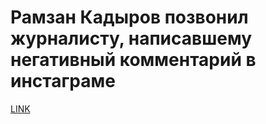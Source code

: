 # Рамзан Кадыров позвонил журналисту, написавшему негативный комментарий в инстаграме



[LINK](https://varlamov.ru/2016868.html)